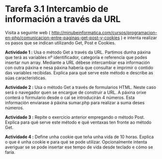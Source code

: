 # Tarefa 3.1 Intercambio de información a través da URL


Visita a seguinte web ( http://minubeinformatica.com/cursos/programacion-en-php/comunicacion-entre-paginas-get-post-y-cookies ) e intenta realizar os pasos que se indican utilizando Get, Post e Cookies.

__Actividade 1 :__ Usa o método Get a través da URL. Partimos dunha páxina que terá as variables nº identificador, categoría e referencia que podes insertar nun array. Mediante a URL débese intercambiar esa información con outra páxina e nesa páxina habería que consultar e imprimir o contido das variables recibidas. Explica para qué serve este método e describe as súas características.

__Actividade 2 :__ Usa o método Get a través de formularios HTML. Neste caso será o navegador quen se encargue de construir a URL. A páxina orixe conterá o formulario desde o cal se introducirán 4 números. Esta información enviarase á páxina sumar.php para realizar a suma deses números.

__Actividade 3 :__ Repite o exercicio anterior empregando o método Post. Explica para qué serve este método e qué ventaxas ten fronte ao método Get.

__Actividade 4 :__ Define unha cookie que teña unha vida de 10 horas. Explica o que é unha cookie e para qué se pode utilizar. Opcionalmente intenta averiguar se se pode insertar ese tempo de vida desde teclado e cómo se faría.

 